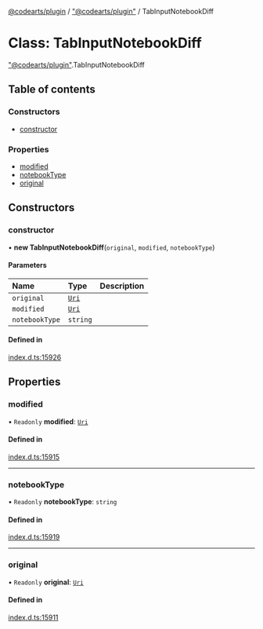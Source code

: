 [@codearts/plugin](../README.md) / ["@codearts/plugin"](../modules/_codearts_plugin_.md) / TabInputNotebookDiff

# Class: TabInputNotebookDiff

["@codearts/plugin"](../modules/_codearts_plugin_.md).TabInputNotebookDiff

## Table of contents

### Constructors

- [constructor](codearts_plugin_.TabInputNotebookDiff.md#constructor)

### Properties

- [modified](codearts_plugin_.TabInputNotebookDiff.md#modified)
- [notebookType](codearts_plugin_.TabInputNotebookDiff.md#notebooktype)
- [original](codearts_plugin_.TabInputNotebookDiff.md#original)

## Constructors

### constructor

• **new TabInputNotebookDiff**(`original`, `modified`, `notebookType`)

#### Parameters

| Name | Type | Description |
| :------ | :------ | :------ |
| `original` | [`Uri`](codearts_plugin_.Uri.md) |  |
| `modified` | [`Uri`](codearts_plugin_.Uri.md) |  |
| `notebookType` | `string` |  |

#### Defined in

[index.d.ts:15926](https://github.com/huaweicloud/cloudide-plugin-api/blob/03c74e5/index.d.ts#L15926)

## Properties

### modified

• `Readonly` **modified**: [`Uri`](codearts_plugin_.Uri.md)

#### Defined in

[index.d.ts:15915](https://github.com/huaweicloud/cloudide-plugin-api/blob/03c74e5/index.d.ts#L15915)

___

### notebookType

• `Readonly` **notebookType**: `string`

#### Defined in

[index.d.ts:15919](https://github.com/huaweicloud/cloudide-plugin-api/blob/03c74e5/index.d.ts#L15919)

___

### original

• `Readonly` **original**: [`Uri`](codearts_plugin_.Uri.md)

#### Defined in

[index.d.ts:15911](https://github.com/huaweicloud/cloudide-plugin-api/blob/03c74e5/index.d.ts#L15911)
